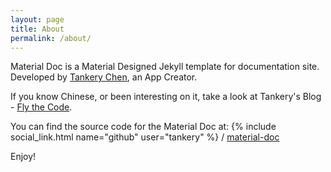 ```yaml
---
layout: page
title: About
permalink: /about/
---
```


Material Doc is a Material Designed Jekyll template for documentation site. Developed by [Tankery Chen][tankery], an App Creator.

If you know Chinese, or been interesting on it, take a look at Tankery's Blog - [Fly the Code][tankery-blog].

You can find the source code for the Material Doc at:
{% include social_link.html name="github" user="tankery" %} /
[material-doc](https://github.com/tankery/material-doc)

Enjoy!

[tankery]: http://tankery.me/
[tankery-blog]: http://blog.tankery.me/
